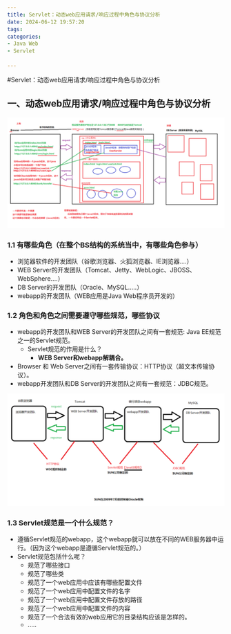 ```yaml
---
title: Servlet：动态web应用请求/响应过程中角色与协议分析
date: 2024-06-12 19:57:20
tags:
categories:
- Java Web
- Servlet

---
```




#Servlet：动态web应用请求/响应过程中角色与协议分析

## 一、动态web应用请求/响应过程中角色与协议分析

![](../assets/动态web应用请求响应过程中角色与协议分析.png)

### 1.1  有哪些角色（在整个BS结构的系统当中，有哪些角色参与）

- 浏览器软件的开发团队（谷歌浏览器、火狐浏览器、IE浏览器....）
- WEB Server的开发团队（Tomcat、Jetty、WebLogic、JBOSS、WebSphere....）
- DB Server的开发团队（Oracle、MySQL.....）
- webapp的开发团队（WEB应用是Java Web程序员开发的）

### 1.2 角色和角色之间需要遵守哪些规范，哪些协议

- webapp的开发团队和WEB Server的开发团队之间有一套规范: Java EE规范之一的Servlet规范。
    - Servlet规范的作用是什么？
        - **WEB Server和webapp解耦合。**
- Browser  和   Web Server之间有一套传输协议：HTTP协议（超文本传输协议）。
- webapp开发团队和DB Server的开发团队之间有一套规范：JDBC规范。

![](../assets/角色和角色之间需要遵守哪些规范.png)

### 1.3 Servlet规范是一个什么规范？

- 遵循Servlet规范的webapp，这个webapp就可以放在不同的WEB服务器中运行。（因为这个webapp是遵循Servlet规范的。）
- Servlet规范包括什么呢？
    - 规范了哪些接口
    - 规范了哪些类
    - 规范了一个web应用中应该有哪些配置文件
    - 规范了一个web应用中配置文件的名字
    - 规范了一个web应用中配置文件存放的路径
    - 规范了一个web应用中配置文件的内容
    - 规范了一个合法有效的web应用它的目录结构应该是怎样的。
    - .....